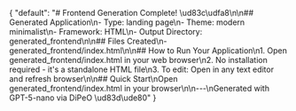{
  "default": "# Frontend Generation Complete! \ud83c\udfa8\n\n## Generated Application\n- Type: landing page\n- Theme: modern minimalist\n- Framework: HTML\n- Output Directory: generated_frontend\n\n## Files Created\n- generated_frontend/index.html\n\n## How to Run Your Application\n1. Open generated_frontend/index.html in your web browser\n2. No installation required - it's a standalone HTML file\n3. To edit: Open in any text editor and refresh browser\n\n## Quick Start\nOpen generated_frontend/index.html in your browser\n\n---\nGenerated with GPT-5-nano via DiPeO \ud83d\ude80"
}